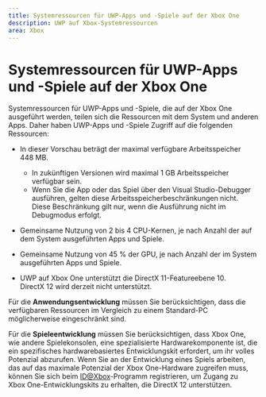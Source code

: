 ```yaml
---
title: Systemressourcen für UWP-Apps und -Spiele auf der Xbox One
description: UWP auf Xbox-Systemressourcen
area: Xbox
---
```


# Systemressourcen für UWP-Apps und -Spiele auf der Xbox One

Systemressourcen für UWP-Apps und -Spiele, die auf der Xbox One ausgeführt werden, teilen sich die Ressourcen mit dem System und anderen Apps. 
Daher haben UWP-Apps und -Spiele Zugriff auf die folgenden Ressourcen:

* In dieser Vorschau beträgt der maximal verfügbare Arbeitsspeicher 448 MB.
    * In zukünftigen Versionen wird maximal 1 GB Arbeitsspeicher verfügbar sein.
    * Wenn Sie die App oder das Spiel über den Visual Studio-Debugger ausführen, gelten diese Arbeitsspeicherbeschränkungen nicht. Diese Beschränkung gilt nur, wenn die Ausführung nicht im Debugmodus erfolgt.

* Gemeinsame Nutzung von 2 bis 4 CPU-Kernen, je nach Anzahl der auf dem System ausgeführten Apps und Spiele.

* Gemeinsame Nutzung von 45 % der GPU, je nach Anzahl der im System ausgeführten Apps und Spiele.

* UWP auf Xbox One unterstützt die DirectX 11-Featureebene 10. DirectX 12 wird derzeit nicht unterstützt. 

Für die **Anwendungsentwicklung** müssen Sie berücksichtigen, dass die verfügbaren Ressourcen im Vergleich zu einem Standard-PC möglicherweise eingeschränkt sind.

Für die **Spieleentwicklung** müssen Sie berücksichtigen, dass Xbox One, wie andere Spielekonsolen, 
eine spezialisierte Hardwarekomponente ist, die ein spezifisches hardwarebasiertes Entwicklungskit erfordert, um ihr volles Potenzial abzurufen. 
Wenn Sie an der Entwicklung eines Spiels arbeiten, das auf das maximale Potenzial der Xbox One-Hardware zugreifen muss, 
können Sie sich beim [ID@Xbox](http://www.xbox.com/en-us/Developers/id)-Programm registrieren, um Zugang zu Xbox One-Entwicklungskits zu erhalten, die DirectX 12 unterstützen.


<!--HONumber=Mar16_HO5-->


